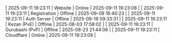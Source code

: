 | 2025-09-11 19:23:11 | Website | Online | 2025-09-11 19:23:08 |
| 2025-09-11 19:23:11 | Registration | Offline | 2025-09-09 16:40:23 |
| 2025-09-11 19:23:11 | Auth Server | Offline | 2025-08-18 09:33:31 |
| 2025-09-11 19:23:11 | Kezan (PvE) | Offline | 2025-08-03 17:58:02 |
| 2025-09-11 19:23:11 | Gurubashi (PvP) | Offline | 2025-08-23 21:44:06 |
| 2025-09-11 19:23:11 | Cloudflare | Online | 2025-09-11 19:23:08 |
